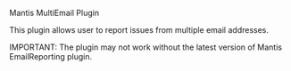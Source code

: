 Mantis MultiEmail Plugin

This plugin allows user to report issues from multiple email addresses.

IMPORTANT:
The plugin may not work without the latest version of Mantis EmailReporting plugin.
